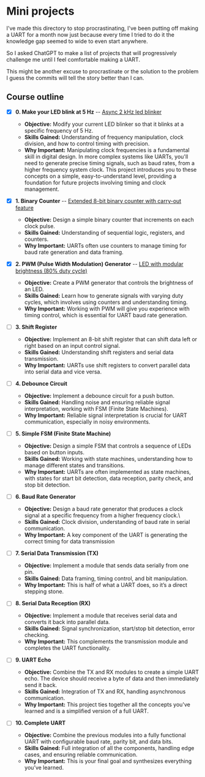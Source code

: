 # Mini projects

I've made this directory to stop procrastinating, I've been putting off making a UART for a month now just because every time I tried to do it the knowledge gap seemed to wide to even start anywhere.

So I asked ChatGPT to make a list of projects that will progressively challenge me until I feel comfortable making a UART.

This might be another excuse to procrastinate or the solution to the problem I guess the commits will tell the story better than I can.

## Course outline

- [x] **0. Make your LED blink at 5 Hz** -- [Async 2 kHz led blinker](https://github.com/pindjouf/fromthetransistor/tree/master/Section%202%3A%20Bringup/mini_projects/0_led_freq)

    - **Objective:** Modify your current LED blinker so that it blinks at a specific frequency of 5 Hz.
    - **Skills Gained:** Understanding of frequency manipulation, clock division, and how to control timing with precision.
    - **Why Important:** Manipulating clock frequencies is a fundamental skill in digital design. In more complex systems like UARTs, you'll need to generate precise timing signals, such as baud rates, from a higher frequency system clock. This project introduces you to these concepts on a simple, easy-to-understand level, providing a foundation for future projects involving timing and clock management.

- [x] **1. Binary Counter** -- [Extended 8-bit binary counter with carry-out feature](https://github.com/pindjouf/fromthetransistor/tree/master/Section%202%3A%20Bringup/mini_projects/1_counter)

    - **Objective:** Design a simple binary counter that increments on each clock pulse.
    - **Skills Gained:** Understanding of sequential logic, registers, and counters.
    - **Why Important:** UARTs often use counters to manage timing for baud rate generation and data framing.

- [x] **2. PWM (Pulse Width Modulation) Generator** -- [LED with modular brightness (80% duty cycle)]()

    - **Objective:** Create a PWM generator that controls the brightness of an LED.
    - **Skills Gained:** Learn how to generate signals with varying duty cycles, which involves using counters and understanding timing.
    - **Why Important:** Working with PWM will give you experience with timing control, which is essential for UART baud rate generation.

- [ ] **3. Shift Register**

    - **Objective:** Implement an 8-bit shift register that can shift data left or right based on an input control signal.
    - **Skills Gained:** Understanding shift registers and serial data transmission.
    - **Why Important:** UARTs use shift registers to convert parallel data into serial data and vice versa.

- [ ] **4. Debounce Circuit**

    - **Objective:** Implement a debounce circuit for a push button.
    - **Skills Gained:** Handling noise and ensuring reliable signal interpretation, working with FSM (Finite State Machines).
    - **Why Important:** Reliable signal interpretation is crucial for UART communication, especially in noisy environments.

- [ ] **5. Simple FSM (Finite State Machine)**

    - **Objective:** Design a simple FSM that controls a sequence of LEDs based on button inputs.
    - **Skills Gained:** Working with state machines, understanding how to manage different states and transitions.
    - **Why Important:** UARTs are often implemented as state machines, with states for start bit detection, data reception, parity check, and stop bit detection.

- [ ] **6. Baud Rate Generator**

    - **Objective:** Design a baud rate generator that produces a clock signal at a specific frequency from a higher frequency clock.\
    - **Skills Gained:** Clock division, understanding of baud rate in serial communication.
    - **Why Important:** A key component of the UART is generating the correct timing for data transmission

- [ ] **7. Serial Data Transmission (TX)**

    - **Objective:** Implement a module that sends data serially from one pin.
    - **Skills Gained:** Data framing, timing control, and bit manipulation.
    - **Why Important:** This is half of what a UART does, so it’s a direct stepping stone.

- [ ] **8. Serial Data Reception (RX)**

    - **Objective:** Implement a module that receives serial data and converts it back into parallel data.
    - **Skills Gained:** Signal synchronization, start/stop bit detection, error checking.
    - **Why Important:** This complements the transmission module and completes the UART functionality.

- [ ] **9. UART Echo**

    - **Objective:** Combine the TX and RX modules to create a simple UART echo. The device should receive a byte of data and then immediately send it back.
    - **Skills Gained:** Integration of TX and RX, handling asynchronous communication.
    - **Why Important:** This project ties together all the concepts you've learned and is a simplified version of a full UART.

- [ ] **10. Complete UART**

    - **Objective:** Combine the previous modules into a fully functional UART with configurable baud rate, parity bit, and data bits.
    - **Skills Gained:** Full integration of all the components, handling edge cases, and ensuring reliable communication.
    - **Why Important:** This is your final goal and synthesizes everything you’ve learned.

